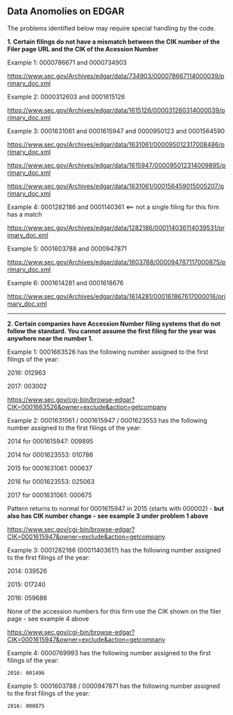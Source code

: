 ## Data Anomolies on EDGAR
The problems identified below may require special handling by the code.


**1. Certain filings do not have a mismatch between the CIK number of the Filer page URL and the CIK of the Acession Number**

  Example 1: 0000786671 and 0000734903


  https://www.sec.gov/Archives/edgar/data/734903/000078667114000039/primary_doc.xml



  Example 2: 0000312603 and 0001615126


  https://www.sec.gov/Archives/edgar/data/1615126/000031260314000039/primary_doc.xml



  Example 3: 0001631061 and 0001615947 and 0000950123 and 0001564590


  https://www.sec.gov/Archives/edgar/data/1631061/000095012317008486/primary_doc.xml

  https://www.sec.gov/Archives/edgar/data/1615947/000095012314009895/primary_doc.xml

  https://www.sec.gov/Archives/edgar/data/1631061/000156459015005207/primary_doc.xml

  

  Example 4: 0001282186 and 0001140361  <== not a single filing for this firm has a match

  https://www.sec.gov/Archives/edgar/data/1282186/000114036114039531/primary_doc.xml


  Example 5: 0001603788 and 0000947871

  https://www.sec.gov/Archives/edgar/data/1603788/000094787117000875/primary_doc.xml


  Example 6: 0001614281 and 0001618676

  https://www.sec.gov/Archives/edgar/data/1614281/000161867617000016/primary_doc.xml
  

----

**2. Certain companies have Accession Number filing systems that do not follow the standard. You cannot assume the first filing for the year was anywhere near the number 1.**

  Example 1: 0001663526 has the following number assigned to the first filings of the year:

   2016: 012963

   2017: 003002

  https://www.sec.gov/cgi-bin/browse-edgar?CIK=0001663526&owner=exclude&action=getcompany


  Example 2: 0001631061 / 0001615947 / 0001623553 has the following number assigned to the first filings of the year:

   2014 for 0001615947: 009895

   2014 for 0001623553: 010786

   2015 for 0001631061: 000637

   2016 for 0001623553: 025063

   2017 for 0001631061: 000675

  Pattern returns to normal for 0001615947 in 2015 (starts with 000002) - **but also has CIK number change - see example 3 under problem 1 above** 

  https://www.sec.gov/cgi-bin/browse-edgar?CIK=0001615947&owner=exclude&action=getcompany


  Example 3: 0001282186 (0001140361?) has the following number assigned to the first filings of the year:

   2014: 039526

   2015: 017240 

   2016: 059686

  None of the accession numbers for this firm use the  CIK shown on the filer page - see example 4 above

  https://www.sec.gov/cgi-bin/browse-edgar?CIK=0001615947&owner=exclude&action=getcompany


  Example 4: 0000769993 has the following number assigned to the first filings of the year:

    2016: 001496


  Example 5: 0001603788 / 0000947871 has the following number assigned to the first filings of the year:

    2016: 000875
